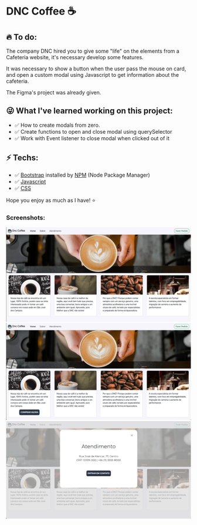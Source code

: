 # DNC Coffee ☕️ 

## 🔥 To do:
 The company DNC hired you to give some "life" on the elements from a Cafeteria website, it's necessary develop some features.

 It was necessary to show a button when the user pass the mouse on card, and open a custom modal using Javascript to get information about the cafeteria.

 The Figma's project was already given. 

 ## 😜 What I've learned working on this project:
 <ul>
  <li> ✅  How to create modals from zero. </li>
  <li> ✅  Create functions to open and close modal using querySelector </li>
  <li> ✅  Work with Event listener to close modal when clicked out of it </li>
 </ul>



 ## ⚡️ Techs:
  <ul>
  <li> ✅  <a href="https://getbootstrap.com/" target="_blank">Bootstrap</a> installed by <a href="https://www.npmjs.com/" target="_blank">NPM</a> (Node Package Manager) </li>
  <li> ✅  <a href="https://developer.mozilla.org/pt-BR/docs/Web/JavaScript" target="_blank">Javascript</a> </li>
  <li> ✅  <a href="https://developer.mozilla.org/pt-BR/docs/Web/CSS" target="_blank">CSS</a> </li>
 </ul>
 





 Hope you enjoy as much as I have! ⭐

 ### Screenshots:

 <img src="assets/images/screenshots/01.png" alt="card button hide">
 <img src="assets/images/screenshots/02.png" alt="card button shown">
 <img src="assets/images/screenshots/03.png" alt="modal created">



